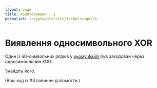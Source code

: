 ```yaml
---
layout: page
title: Крипточуваки - 1
permalink: /cryptopals/sets/1/challenges/4
---
```


# Виявлення односимвольного XOR
Один із 60-символьних рядків у [цьому файлі](https://cryptopals.com/static/challenge-data/4.txt) був закодован через односимвольний XOR.

Знайдіть його.

(Ваш код із #3 повинен допомогти.)

